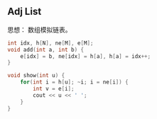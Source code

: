 ## Adj List

思想： 数组模拟链表。



```c++
int idx, h[N], ne[M], e[M];
void add(int a, int b) {
    e[idx] = b, ne[idx] = h[a], h[a] = idx++;
}
```

```c++
void show(int u) {
    for(int i = h[u]; ~i; i = ne[i]) {
        int v = e[i];
        cout << u << ' ';
    }
}
```

